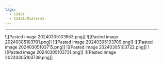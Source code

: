 ```yaml
---
tags:
  - CS421
  - CS421/Midterm3
---
```

---

![[Pasted image 20240305103653.png]]
![[Pasted image 20240305103701.png]]
![[Pasted image 20240305103709.png]]
![[Pasted image 20240305103715.png]]
![[Pasted image 20240305103722.png]]
![[Pasted image 20240305103731.png]]
![[Pasted image 20240305103739.png]]

